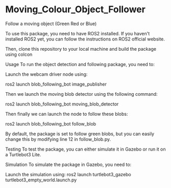 # Moving_Colour_Object_Follower
Follow a moving object (Green Red or Blue)

To use this package, you need to have ROS2 installed. If you haven't installed ROS2 yet, you can follow the instructions on ROS2 official website.

Then, clone this repository to your local machine and build the package using colcon

Usage
To run the object detection and following package, you need to:

Launch the webcam driver node using:

ros2 launch blob_following_bot image_publisher

Then we launch the moving blob detector using the following command:

ros2 launch blob_following_bot moving_blob_detector

Then finally we can launch the node to follow these blobs:

ros2 launch blob_following_bot follow_blob


By default, the package is set to follow green blobs, but you can easily change this by modifying line 12 in follow_blob.py.

Testing
To test the package, you can either simulate it in Gazebo or run it on a Turtlebot3 Lite.

Simulation
To simulate the package in Gazebo, you need to:

Launch the simulation using:
ros2 launch turtlebot3_gazebo turtlebot3_empty_world.launch.py
